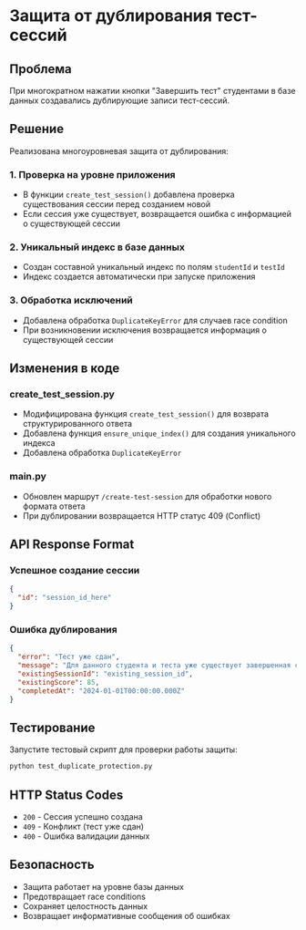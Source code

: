 # Защита от дублирования тест-сессий

## Проблема

При многократном нажатии кнопки "Завершить тест" студентами в базе данных создавались дублирующие записи тест-сессий.

## Решение

Реализована многоуровневая защита от дублирования:

### 1. Проверка на уровне приложения

- В функции `create_test_session()` добавлена проверка существования сессии перед созданием новой
- Если сессия уже существует, возвращается ошибка с информацией о существующей сессии

### 2. Уникальный индекс в базе данных

- Создан составной уникальный индекс по полям `studentId` и `testId`
- Индекс создается автоматически при запуске приложения

### 3. Обработка исключений

- Добавлена обработка `DuplicateKeyError` для случаев race condition
- При возникновении исключения возвращается информация о существующей сессии

## Изменения в коде

### create_test_session.py

- Модифицирована функция `create_test_session()` для возврата структурированного ответа
- Добавлена функция `ensure_unique_index()` для создания уникального индекса
- Добавлена обработка `DuplicateKeyError`

### main.py

- Обновлен маршрут `/create-test-session` для обработки нового формата ответа
- При дублировании возвращается HTTP статус 409 (Conflict)

## API Response Format

### Успешное создание сессии

```json
{
  "id": "session_id_here"
}
```

### Ошибка дублирования

```json
{
  "error": "Тест уже сдан",
  "message": "Для данного студента и теста уже существует завершенная сессия",
  "existingSessionId": "existing_session_id",
  "existingScore": 85,
  "completedAt": "2024-01-01T00:00:00.000Z"
}
```

## Тестирование

Запустите тестовый скрипт для проверки работы защиты:

```bash
python test_duplicate_protection.py
```

## HTTP Status Codes

- `200` - Сессия успешно создана
- `409` - Конфликт (тест уже сдан)
- `400` - Ошибка валидации данных

## Безопасность

- Защита работает на уровне базы данных
- Предотвращает race conditions
- Сохраняет целостность данных
- Возвращает информативные сообщения об ошибках

